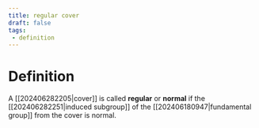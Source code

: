 ```yaml
---
title: regular cover
draft: false
tags:
 - definition
---
```

# Definition
A [[202406282205|cover]] is called **regular** or **normal** if the [[202406282251|induced subgroup]] of the [[202406180947|fundamental group]] from the cover is normal.
